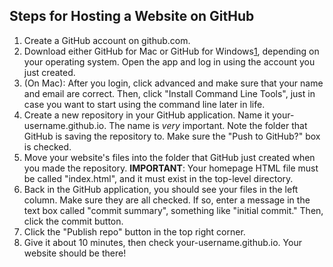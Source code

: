 
## Steps for Hosting a Website on GitHub

1. Create a GitHub account on github.com.
2. Download either GitHub for Mac or GitHub for Windows[1], depending on your operating system. Open the app and log in using the account you just created.
3. (On Mac): After you login, click advanced and make sure that your name and email are correct. Then, click "Install Command Line Tools", just in case you want to start using the command line later in life.
4. Create a new repository in your GitHub application. Name it your-username.github.io. The name is *very* important. Note the folder that GitHub is saving the repository to. Make sure the "Push to GitHub?" box is checked.
5. Move your website's files into the folder that GitHub just created when you made the repository. 
**IMPORTANT**: Your homepage HTML file must be called "index.html", and it must exist in the top-level directory.
6. Back in the GitHub application, you should see your files in the left column. Make sure they are all checked. If so, enter a message in the text box called "commit summary", something like "initial commit." Then, click the commit button.
7. Click the "Publish repo" button in the top right corner.
8. Give it about 10 minutes, then check your-username.github.io. Your website should be there!

[1]:  https://gist.githubusercontent.com/TylerFisher/6127328/raw/e01461de07dbc49617329ed5c3d4440aea1d3410/hosting-on-github.md